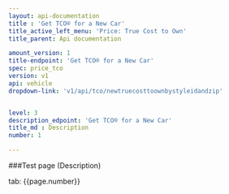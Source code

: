 ```yaml
---
layout: api-documentation
title : 'Get TCO® for a New Car'
title_active_left_menu: 'Price: True Cost to Own'
title_parent: Api documentation

amount_version: 1
title-endpoint: 'Get TCO® for a New Car'
spec: price_tco
version: v1
api: vehicle
dropdown-link: 'v1/api/tco/newtruecosttoownbystyleidandzip'


level: 3
description_edpoint: 'Get TCO® for a New Car'
title_md : Description
number: 1

---
```



###Test page (Description)

tab: {{page.number}}

